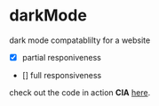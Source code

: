 # darkMode
dark mode compatablilty for a website

- [x] partial responiveness
- [] full responsiveness

check out the code in action **CIA** [here](https://darkmode-website.netlify.app/).